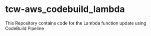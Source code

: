 # tcw-aws_codebuild_lambda
This Repository contains code for the Lambda function update using CodeBuild Pipeline
